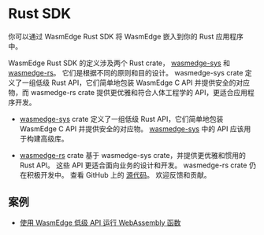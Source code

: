 # Rust SDK

你可以通过 WasmEdge Rust SDK 将 WasmEdge 嵌入到你的 Rust 应用程序中。

WasmEdge Rust SDK 的定义涉及两个 Rust crate， [wasmedge-sys](https://crates.io/crates/wasmedge-sys) 和 [wasmedge-rs](https://crates.io/crates/wasmedge-sdk)。 它们是根据不同的原则和目的设计。 wasmedge-sys crate 定义了一组低级 Rust API，它们简单地包装 WasmEdge C API 并提供安全的对应物，而 wasmedge-rs crate 提供更优雅和符合人体工程学的 API，更适合应用程序开发。

* [wasmedge-sys](https://crates.io/crates/wasmedge-sys) crate 定义了一组低级 Rust API，它们简单地包装 WasmEdge C API 并提供安全的对应物。 [wasmedge-sys](https://crates.io/crates/wasmedge-sys) 中的 API 应该用于构建高级库。

* [wasmedge-rs](https://crates.io/crates/wasmedge-sdk) crate 基于 wasmedge-sys crate，并提供更优雅和惯用的 Rust API。 这些 API 更适合面向业务的设计和开发。 wasmedge-rs crate 仍在积极开发中。 查看 GitHub 上的 [源代码](https://github.com/WasmEdge/WasmEdge/tree/master/bindings/rust)。 欢迎反馈和贡献。

## 案例

* [使用 WasmEdge 低级 API 运行 WebAssembly 函数](rust/wasmedge-sys-api.md)
